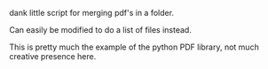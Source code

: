 dank little script for merging pdf's in a folder.

Can easily be modified to do a list of files instead.

This is pretty much the example of the python PDF library, not much creative presence here.
